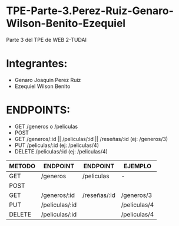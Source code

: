 # TPE-Parte-3.Perez-Ruiz-Genaro-Wilson-Benito-Ezequiel
Parte 3 del TPE de WEB 2-TUDAI

# Integrantes:
* Genaro Joaquin Perez Ruiz
* Ezequiel Wilson Benito

# ENDPOINTS:
* GET /generos o /peliculas
* POST 
* GET /generos/:id || /peliculas/:id || /reseñas/:id (ej: /generos/3) 
* PUT /peliculas/:id (ej: /peliculas/4)
* DELETE /peliculas/:id (ej: /peliculas/4)

| METODO | ENDPOINT  | ENDPOINT | EJEMPLO | 
| --- | --- | --- | --- |
| GET | /generos | /peliculas | - |
| POST | | | |
| GET |/generos/:id | /reseñas/:id | /generos/3 |
| PUT | /peliculas/:id | | /peliculas/4 |
| DELETE | /peliculas/:id |  | /peliculas/4 |

